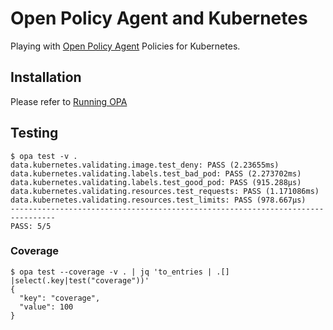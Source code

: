 # Open Policy Agent and Kubernetes

Playing with [Open Policy Agent](https://www.openpolicyagent.org) Policies for Kubernetes.

## Installation

Please refer to [Running OPA](https://www.openpolicyagent.org/docs/latest/#running-opa)

## Testing

```
$ opa test -v .
data.kubernetes.validating.image.test_deny: PASS (2.23655ms)
data.kubernetes.validating.labels.test_bad_pod: PASS (2.273702ms)
data.kubernetes.validating.labels.test_good_pod: PASS (915.288µs)
data.kubernetes.validating.resources.test_requests: PASS (1.171086ms)
data.kubernetes.validating.resources.test_limits: PASS (978.667µs)
--------------------------------------------------------------------------------
PASS: 5/5
```

### Coverage

```
$ opa test --coverage -v . | jq 'to_entries | .[] |select(.key|test("coverage"))' 
{
  "key": "coverage",
  "value": 100
}
```
